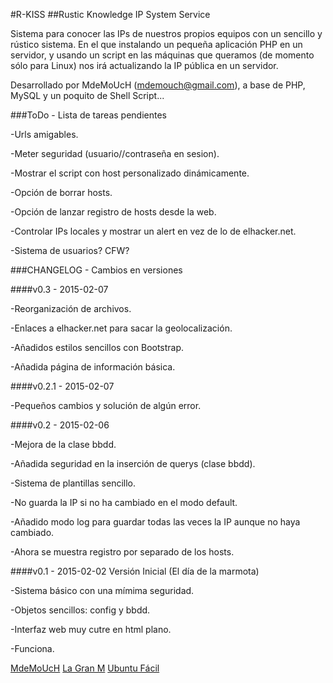 #R-KISS
##Rustic Knowledge IP System Service

Sistema para conocer las IPs de nuestros propios equipos con un sencillo
y rústico sistema. En el que instalando un pequeña aplicación PHP en un
servidor, y usando un script en las máquinas que queramos (de momento
sólo para Linux) nos irá actualizando la IP pública en un servidor.


Desarrollado por MdeMoUcH (mdemouch@gmail.com),
a base de PHP, MySQL y un poquito de Shell Script...





###ToDo - Lista de tareas pendientes

-Urls amigables.

-Meter seguridad (usuario//contraseña en sesion).

-Mostrar el script con host personalizado dinámicamente.

-Opción de borrar hosts.

-Opción de lanzar registro de hosts desde la web.

-Controlar IPs locales y mostrar un alert en vez de lo de elhacker.net.

-Sistema de usuarios? CFW?





###CHANGELOG - Cambios en versiones


####v0.3 - 2015-02-07

-Reorganización de archivos.

-Enlaces a elhacker.net para sacar la geolocalización.

-Añadidos estilos sencillos con Bootstrap.

-Añadida página de información básica.


####v0.2.1 - 2015-02-07

-Pequeños cambios y solución de algún error.



####v0.2 - 2015-02-06

-Mejora de la clase bbdd.

-Añadida seguridad en la inserción de querys (clase bbdd).

-Sistema de plantillas sencillo.

-No guarda la IP si no ha cambiado en el modo default.

-Añadido modo log para guardar todas las veces la IP aunque no haya cambiado.

-Ahora se muestra registro por separado de los hosts.


####v0.1 - 2015-02-02 
Versión Inicial (El día de la marmota)

-Sistema básico con una mímima seguridad.

-Objetos sencillos: config y bbdd.

-Interfaz web muy cutre en html plano.

-Funciona.







[MdeMoUcH](http://www.twitter.com/mdemouch) [La Gran M](http://www.lagranm.com) [Ubuntu Fácil](http://www.ubuntufacil.com)

